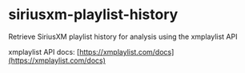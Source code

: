 # siriusxm-playlist-history
Retrieve SiriusXM playlist history for analysis using the xmplaylist API

xmplaylist API docs: [https://xmplaylist.com/docs](https://xmplaylist.com/docs)
